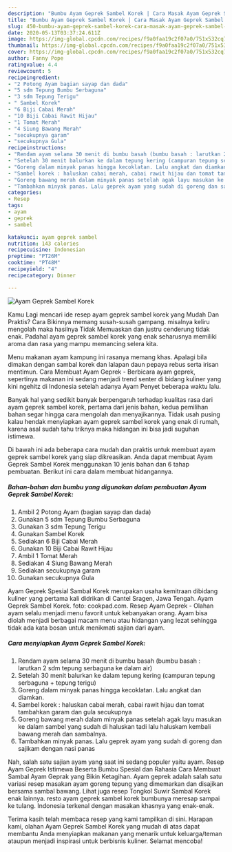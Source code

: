 ```yaml
---
description: "Bumbu Ayam Geprek Sambel Korek | Cara Masak Ayam Geprek Sambel Korek Yang Mudah Dan Praktis"
title: "Bumbu Ayam Geprek Sambel Korek | Cara Masak Ayam Geprek Sambel Korek Yang Mudah Dan Praktis"
slug: 450-bumbu-ayam-geprek-sambel-korek-cara-masak-ayam-geprek-sambel-korek-yang-mudah-dan-praktis
date: 2020-05-13T03:37:24.611Z
image: https://img-global.cpcdn.com/recipes/f9a0faa19c2f07a0/751x532cq70/ayam-geprek-sambel-korek-foto-resep-utama.jpg
thumbnail: https://img-global.cpcdn.com/recipes/f9a0faa19c2f07a0/751x532cq70/ayam-geprek-sambel-korek-foto-resep-utama.jpg
cover: https://img-global.cpcdn.com/recipes/f9a0faa19c2f07a0/751x532cq70/ayam-geprek-sambel-korek-foto-resep-utama.jpg
author: Fanny Pope
ratingvalue: 4.4
reviewcount: 5
recipeingredient:
- "2 Potong Ayam bagian sayap dan dada"
- "5 sdm Tepung Bumbu Serbaguna"
- "3 sdm Tepung Terigu"
- " Sambel Korek"
- "6 Biji Cabai Merah"
- "10 Biji Cabai Rawit Hijau"
- "1 Tomat Merah"
- "4 Siung Bawang Merah"
- "secukupnya garam"
- "secukupnya Gula"
recipeinstructions:
- "Rendam ayam selama 30 menit di bumbu basah (bumbu basah : larutkan 2 sdm tepung serbaguna ke dalam air)"
- "Setelah 30 menit balurkan ke dalam tepung kering (campuran tepung serbaguna + tepung terigu)"
- "Goreng dalam minyak panas hingga kecoklatan. Lalu angkat dan diamkan."
- "Sambel korek : haluskan cabai merah, cabai rawit hijau dan tomat tambahkan garam dan gula secukupnya"
- "Goreng bawang merah dalam minyak panas setelah agak layu masukan ke dalam sambel yang sudah di haluskan tadi lalu haluskam kembali bawang merah dan sambalnya."
- "Tambahkan minyak panas. Lalu geprek ayam yang sudah di goreng dan sajikam dengan nasi panas"
categories:
- Resep
tags:
- ayam
- geprek
- sambel

katakunci: ayam geprek sambel 
nutrition: 143 calories
recipecuisine: Indonesian
preptime: "PT26M"
cooktime: "PT48M"
recipeyield: "4"
recipecategory: Dinner

---
```



![Ayam Geprek Sambel Korek](https://img-global.cpcdn.com/recipes/f9a0faa19c2f07a0/751x532cq70/ayam-geprek-sambel-korek-foto-resep-utama.jpg)

Kamu Lagi mencari ide resep ayam geprek sambel korek yang Mudah Dan Praktis? Cara Bikinnya memang susah-susah gampang. misalnya keliru mengolah maka hasilnya Tidak Memuaskan dan justru cenderung tidak enak. Padahal ayam geprek sambel korek yang enak seharusnya memiliki aroma dan rasa yang mampu memancing selera kita.

Menu makanan ayam kampung ini rasanya memang khas. Apalagi bila dimakan dengan sambal korek dan lalapan daun pepaya rebus serta irisan mentimun. Cara Membuat Ayam Geprek - Berbicara ayam geprek, sepertinya makanan ini sedang menjadi trend senter di bidang kuliner yang kini ngehitz di Indonesia setelah adanya Ayam Penyet beberapa waktu lalu.

Banyak hal yang sedikit banyak berpengaruh terhadap kualitas rasa dari ayam geprek sambel korek, pertama dari jenis bahan, kedua pemilihan bahan segar hingga cara mengolah dan menyajikannya. Tidak usah pusing kalau hendak menyiapkan ayam geprek sambel korek yang enak di rumah, karena asal sudah tahu triknya maka hidangan ini bisa jadi suguhan istimewa.


Di bawah ini ada beberapa cara mudah dan praktis untuk membuat ayam geprek sambel korek yang siap dikreasikan. Anda dapat membuat Ayam Geprek Sambel Korek menggunakan 10 jenis bahan dan 6 tahap pembuatan. Berikut ini cara dalam membuat hidangannya.

<!--inarticleads1-->

##### Bahan-bahan dan bumbu yang digunakan dalam pembuatan Ayam Geprek Sambel Korek:

1. Ambil 2 Potong Ayam (bagian sayap dan dada)
1. Gunakan 5 sdm Tepung Bumbu Serbaguna
1. Gunakan 3 sdm Tepung Terigu
1. Gunakan  Sambel Korek
1. Sediakan 6 Biji Cabai Merah
1. Gunakan 10 Biji Cabai Rawit Hijau
1. Ambil 1 Tomat Merah
1. Sediakan 4 Siung Bawang Merah
1. Sediakan secukupnya garam
1. Gunakan secukupnya Gula


Ayam Geprek Spesial Sambal Korek merupakan usaha kemitraan dibidang kuliner yang pertama kali didrikan di Cantel Sragen, Jawa Tengah. Ayam Geprek Sambel Korek. foto: cookpad.com. Resep Ayam Geprek - Olahan ayam selalu menjadi menu favorit untuk kebanyakan orang. Ayam bisa diolah menjadi berbagai macam menu atau hidangan yang lezat sehingga tidak ada kata bosan untuk menikmati sajian dari ayam. 

<!--inarticleads2-->

##### Cara menyiapkan Ayam Geprek Sambel Korek:

1. Rendam ayam selama 30 menit di bumbu basah (bumbu basah : larutkan 2 sdm tepung serbaguna ke dalam air)
1. Setelah 30 menit balurkan ke dalam tepung kering (campuran tepung serbaguna + tepung terigu)
1. Goreng dalam minyak panas hingga kecoklatan. Lalu angkat dan diamkan.
1. Sambel korek : haluskan cabai merah, cabai rawit hijau dan tomat tambahkan garam dan gula secukupnya
1. Goreng bawang merah dalam minyak panas setelah agak layu masukan ke dalam sambel yang sudah di haluskan tadi lalu haluskam kembali bawang merah dan sambalnya.
1. Tambahkan minyak panas. Lalu geprek ayam yang sudah di goreng dan sajikam dengan nasi panas


Nah, salah satu sajian ayam yang saat ini sedang populer yaitu ayam. Resep Ayam Geprek Istimewa Beserta Bumbu Spesial dan Rahasia Cara Membuat Sambal Ayam Geprak yang Bikin Ketagihan. Ayam geprek adalah salah satu variasi resep masakan ayam goreng tepung yang dimemarkan dan disajikan bersama sambal bawang. Lihat juga resep Tongkol Suwir Sambal Korek enak lainnya. resto ayam geprek sambel korek bumbunya meresap sampai ke tulang. Indonesia terkenal dengan masakan khasnya yang enak-enak. 

Terima kasih telah membaca resep yang kami tampilkan di sini. Harapan kami, olahan Ayam Geprek Sambel Korek yang mudah di atas dapat membantu Anda menyiapkan makanan yang menarik untuk keluarga/teman ataupun menjadi inspirasi untuk berbisnis kuliner. Selamat mencoba!
